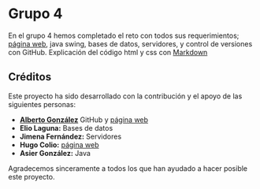 # Grupo 4

En el grupo 4 hemos completado el reto con todos sus requerimientos; [página web](https://albertogfez.github.io/WEBSITE-ALBERTO/), java swing, bases de datos, servidores, y control de versiones con GitHub.
Explicación del código html y css con [Markdown](https://github.com/AlbertoGfeZ/GRUPO-4-RETO/blob/Markdown/MARKDOWN.md)




## Créditos

Este proyecto ha sido desarrollado con la contribución y el apoyo de las siguientes personas:

* **[Alberto González](https://github.com/AlbertoGfeZ)** GitHub y [página web](https://albertogfez.github.io/WEBSITE-ALBERTO/)
* **Elio Laguna:** Bases de datos
* **Jimena Fernández:** Servidores
* **Hugo Colio:** [página web](https://albertogfez.github.io/WEBSITE-ALBERTO/)
* **Asier González:** Java

Agradecemos sinceramente a todos los que han ayudado a hacer posible este proyecto.
